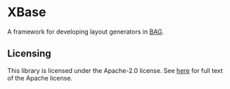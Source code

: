 # XBase

A framework for developing layout generators in [BAG](https://github.com/bluecheetah/bag).

## Licensing

This library is licensed under the Apache-2.0 license.  See [here](LICENSE) for full text of the 
Apache license.
